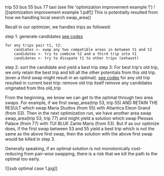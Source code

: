 trip 53 bus 55 bus 77 taxi (see file 'optimization improvement example 1')
![[optimization improvement example 1.pdf]]
This is potentially resulted from how we handling local search swap_area()

Recall in our optimizer, we handles trips as followed:

step 1: generate candidates
[see codes](https://github.com/takemobiteam/tui-continuous-planning-system/blob/main/cps/planning_engine/local_optimizer.py#L334-L341)
```text
for any trips pair t1, t2:
	candiates <- swap any two compatible areas in between t1 and t2
	candidates <- try to combine t2 and a third trip into t1
	candidates <- try to disspate t1 to other trips (exhaust)
```
step 2: sort the candidate and yield a best trip
step 3: For best trip's old trip, we only retain the best trip and kill all the other potentials from this old trip. (even a third swap might result in an optimal).
[see codes](https://github.com/takemobiteam/tui-continuous-planning-system/blob/main/cps/planning_engine/local_optimizer.py#L376-L383)
for any old trip resulted in current best trip:
	remove old trip itself
	remove any candidates originated from this old_trip

From the beginning, we know we can get to the optimal through two area swaps. For example, if we first swap_area(trip 53, trip 55) AND RETAIN THE RESULT which swap Maria Studios (from 55) with Altantica Eleon Grand (from 53). Then in the next optimization run, we have another area swap swap_area(trip 53, trip 77) and might yield a solution which swap Plessas Palace (from 77) with TUI BLUE Zante Maris (from 53). But if as our optimize does, if the first swap between 53 and 55 yield a best trip which is not the same as the above first swap, then the solution with the above first swap would be killed in step 3. 

Generally speaking, if an optimal solution is not monotonically cost-reducing from pair-wise swapping, there is a risk that we kill the path to the optimal too early.

![[sub optimal case 1.jpg]]






